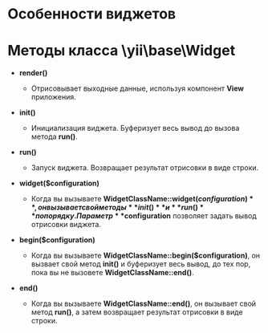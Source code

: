 Особенности виджетов
====================

# Методы класса \yii\base\Widget

* **render()** 
  * Отрисовывает выходные данные, используя компонент **View**  приложения.

* **init()** 
  * Инициализация виджета. Буферизует весь вывод до вызова метода **run()**.

* **run()** 
  * Запуск виджета. Возвращает результат отрисовки в виде строки.

* **widget($configuration)** 
  * Когда вы вызываете **WidgetClassName::widget($configuration)**, он вызывает свой методы **init()**  и **run()**  по порядку. Параметр **$configuration**  позволяет задать вывод отрисовки виджета.

* **begin($configuration)** 
  * Когда вы вызываете **WidgetClassName::begin($configuration)**, он вызвает свой метод **init()** и буферизует весь вывод, до тех пор, пока вы не вызовете **WidgetClassName::end()**.

* **end()** 
  * Когда вы вызываете **WidgetClassName::end()**, он вызывает свой метод **run()**, а затем возвращает результат отрисовки в виде строки.